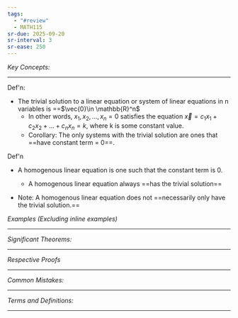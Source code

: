 ```yaml
---
tags:
  - "#review"
  - MATH115
sr-due: 2025-09-20
sr-interval: 3
sr-ease: 250
---
```

*Key Concepts:*
___
Def'n:
- The trivial solution to a linear equation or system of linear equations in n variables is ==$\vec{0}\in \mathbb{R}^n$
	- In other words, $x_{1}, x_{2},\ldots, x_{n} = 0$ satisfies the equation $\vec{x} = c_1x_{1} + c_{2}x_{2} + \dots + c_{n}x_{n} = k$, where k is some constant value.
	- Corollary: The only systems with the trivial solution are ones that ==have constant term = 0==.

Def'n
- A homogenous linear equation is one such that the constant term is 0. 
	- A homogenous linear equation always ==has the trivial solution==

- Note: A homogenous linear equation does not ==necessarily only have the trivial solution.==

*Examples (Excluding inline examples)* 
___

*Significant Theorems:*
___

*Respective Proofs*
___

*Common Mistakes:*
___

*Terms and Definitions:*
___

